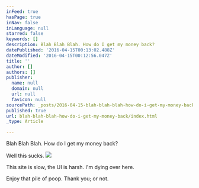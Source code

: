 ```yaml
---
inFeed: true
hasPage: true
inNav: false
inLanguage: null
starred: false
keywords: []
description: Blah Blah Blah. How do I get my money back?
datePublished: '2016-04-15T00:13:02.488Z'
dateModified: '2016-04-15T00:12:56.047Z'
title: ''
author: []
authors: []
publisher:
  name: null
  domain: null
  url: null
  favicon: null
sourcePath: _posts/2016-04-15-blah-blah-blah-how-do-i-get-my-money-back.md
published: true
url: blah-blah-blah-how-do-i-get-my-money-back/index.html
_type: Article

---
```

Blah Blah Blah. How do I get my money back?

Well this sucks. ![](https://the-grid-user-content.s3-us-west-2.amazonaws.com/496cfddb-b4ea-4bb6-b2b2-2e62c125cfac.png)

This site is slow, the UI is harsh. I'm dying over here.

Enjoy that pile of poop. Thank you; or not.